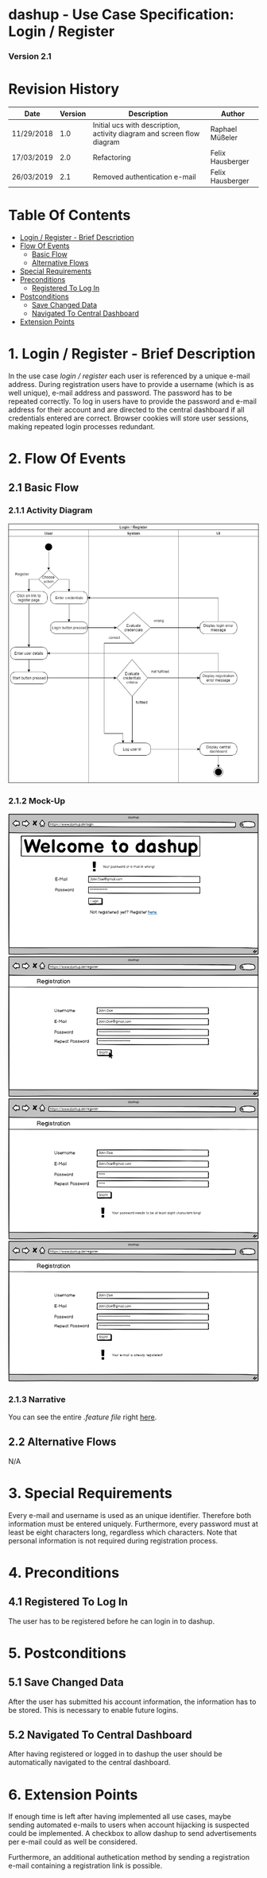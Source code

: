 dashup - Use Case Specification: Login / Register
============================================
### Version 2.1

# Revision History

| Date       | Version | Description                                                            | Author           |
|------------|---------|------------------------------------------------------------------------|------------------|
| 11/29/2018 | 1.0     | Initial ucs with description, activity diagram and screen flow diagram | Raphael Müßeler  |
| 17/03/2019 | 2.0     | Refactoring                                                            | Felix Hausberger |
| 26/03/2019 | 2.1     | Removed authentication e-mail                                          | Felix Hausberger |

# Table Of Contents

- [Login / Register - Brief Description](#1-login--register---brief-description) 
- [Flow Of Events](#2-flow-of-events)
    - [Basic Flow](#21-basic-flow)
    - [Alternative Flows](#22-alternative-flows)
- [Special Requirements](#3-special-requirements)
- [Preconditions](#4-preconditions)
    - [Registered To Log In](#41-registered-to-log-in)
- [Postconditions](#5-postconditions) 
    - [Save Changed Data](#51-save-changed-data) 
    - [Navigated To Central Dashboard](#52-navigated-to-central-dashboard)
- [Extension Points](#6-extension-points)

# 1. Login / Register - Brief Description
In the use case _login / register_ each user is referenced by a unique e-mail address. During registration users have to 
provide a username (which is as well unique), e-mail address and password. The password has to be repeated correctly. To 
log in users have to provide the password and e-mail address for their account and are directed to the central dashboard 
if all credentials entered are correct. Browser cookies will store user sessions, making repeated login processes 
redundant. 

# 2. Flow Of Events

## 2.1 Basic Flow

### 2.1.1 Activity Diagram

<img src="./activity_diagrams/login_register.png" alt="activity diagram" />

### 2.1.2 Mock-Up

<img src="./mockups/Login.png" alt="login" />
<br />
<img src="./mockups/Register.png" alt="register" />
<br />
<img src="./mockups/e-mail_not_unique.png" alt="e-mail not unique" />
<br />
<img src="./mockups/password_too_short.png" alt="password too short" />
<br />

### 2.1.3 Narrative
You can see the entire _.feature file_ right <a href="./narratives/login_register.feature">here</a>.

## 2.2 Alternative Flows
N/A

# 3. Special Requirements
Every e-mail and username is used as an unique identifier. Therefore both information must be entered uniquely. 
Furthermore, every password must at least be eight characters long, regardless which characters. Note that personal 
information is not required during registration process.

# 4. Preconditions

## 4.1 Registered To Log In
The user has to be registered before he can login in to dashup. 

# 5. Postconditions

## 5.1 Save Changed Data
After the user has submitted his account information, the information has to be stored. This is necessary
to enable future logins. 

## 5.2 Navigated To Central Dashboard
After having registered or logged in to dashup the user should be automatically navigated to the central dashboard.

# 6. Extension Points
If enough time is left after having implemented all use cases, maybe sending automated e-mails to users when account 
hijacking is suspected could be implemented. A checkbox to allow dashup to send advertisements per e-mail could as well 
be considered.

Furthermore, an additional authetication method by sending a registration e-mail containing a registration link is 
possible.
